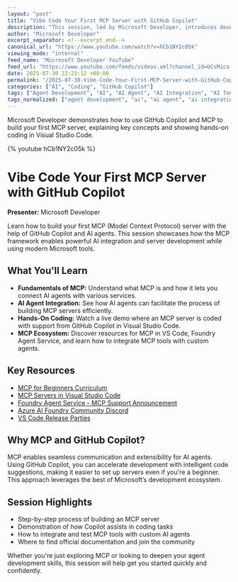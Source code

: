 ```yaml
---
layout: "post"
title: "Vibe Code Your First MCP Server with GitHub Copilot"
description: "This session, led by Microsoft Developer, introduces developers to building their first MCP (Model Context Protocol) server using GitHub Copilot. The video covers the fundamentals of MCP, demonstrates how AI agents can assist in MCP server creation, and showcases developer tools, including integration with Visual Studio Code and Foundry Agent Service. Viewers will learn how to set up an MCP server, connect it to AI agents, and leverage MCP tools for custom projects."
author: "Microsoft Developer"
excerpt_separator: <!--excerpt_end-->
canonical_url: "https://www.youtube.com/watch?v=hCb1NY2c05k"
viewing_mode: "internal"
feed_name: "Microsoft Developer YouTube"
feed_url: "https://www.youtube.com/feeds/videos.xml?channel_id=UCsMica-v34Irf9KVTh6xx-g"
date: 2025-07-30 22:23:12 +00:00
permalink: "/2025-07-30-Vibe-Code-Your-First-MCP-Server-with-GitHub-Copilot.html"
categories: ["AI", "Coding", "GitHub Copilot"]
tags: ["Agent Development", "AI", "AI Agent", "AI Integration", "AI Tools", "Azure AI Foundry", "Cloud Computing", "Coding", "Custom Agents", "Dev", "Development", "Foundry Agent Service", "GitHub Copilot", "MCP", "MCP Server", "Microsoft", "Tech", "Technology", "Videos", "VS Code"]
tags_normalized: ["agent development", "ai", "ai agent", "ai integration", "ai tools", "azure ai foundry", "cloud computing", "coding", "custom agents", "dev", "development", "foundry agent service", "github copilot", "mcp", "mcp server", "microsoft", "tech", "technology", "videos", "vs code"]
---
```


Microsoft Developer demonstrates how to use GitHub Copilot and MCP to build your first MCP server, explaining key concepts and showing hands-on coding in Visual Studio Code.<!--excerpt_end-->

{% youtube hCb1NY2c05k %}

# Vibe Code Your First MCP Server with GitHub Copilot

**Presenter:** Microsoft Developer

Learn how to build your first MCP (Model Context Protocol) server with the help of GitHub Copilot and AI agents. This session showcases how the MCP framework enables powerful AI integration and server development while using modern Microsoft tools.

## What You'll Learn

- **Fundamentals of MCP:** Understand what MCP is and how it lets you connect AI agents with various services.
- **AI Agent Integration:** See how AI agents can facilitate the process of building MCP servers efficiently.
- **Hands-On Coding:** Watch a live demo where an MCP server is coded with support from GitHub Copilot in Visual Studio Code.
- **MCP Ecosystem:** Discover resources for MCP in VS Code, Foundry Agent Service, and learn how to integrate MCP tools with custom agents.

## Key Resources

- [MCP for Beginners Curriculum](https://aka.ms/mcp-for-beginners)
- [MCP Servers in Visual Studio Code](https://code.visualstudio.com/mcp)
- [Foundry Agent Service - MCP Support Announcement](https://devblogs.microsoft.com/foundry/announcing-model-context-protocol-support-preview-in-azure-ai-foundry-agent-service/)
- [Azure AI Foundry Community Discord](https://aka.ms/azureaifoundry/discord)
- [VS Code Release Parties](https://aka.ms/VSCode/Live)

## Why MCP and GitHub Copilot?

MCP enables seamless communication and extensibility for AI agents. Using GitHub Copilot, you can accelerate development with intelligent code suggestions, making it easier to set up servers even if you're a beginner. This approach leverages the best of Microsoft’s development ecosystem.

## Session Highlights

- Step-by-step process of building an MCP server
- Demonstration of how Copilot assists in coding tasks
- How to integrate and test MCP tools with custom AI agents
- Where to find official documentation and join the community

Whether you're just exploring MCP or looking to deepen your agent development skills, this session will help get you started quickly and confidently.

